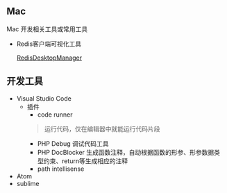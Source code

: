 ## Mac
Mac 开发相关工具或常用工具

* Redis客户端可视化工具

  [RedisDesktopManager](https://github.com/onewe/RedisDesktopManager-Mac/releases)

## 开发工具
* Visual Studio Code
  * 插件
    * code runner 
    > 运行代码，仅在编辑器中就能运行代码片段
    * PHP Debug 调试代码工具
    * PHP DocBlocker 生成函数注释，自动根据函数的形参、形参数据类型约束、return等生成相应的注释
    * path intellisense 
* Atom
* sublime
